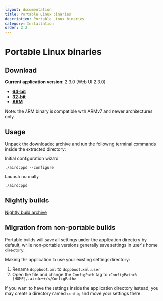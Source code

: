 ```yaml
---
layout: documentation
title: Portable Linux binaries
description: Portable Linux binaries
category: Installation
order: 2.2
---
```


# Portable Linux binaries

## Download

**Current application version**: 2.3.0 (Web UI 2.3.0)

- **[64-bit](http://web-builds.airdcpp.net/stable/airdcpp_2.3.0_webui-2.3.0_64-bit_portable.tar.gz)**
- **[32-bit](http://web-builds.airdcpp.net/stable/airdcpp_2.3.0_webui-2.3.0_32-bit_portable.tar.gz)**
- **[ARM](http://web-builds.airdcpp.net/stable/airdcpp_2.3.0_webui-2.3.0_armhf_portable.tar.gz)**

Note: the ARM binary is compatible with ARMv7 and newer architectures only.


## Usage

Unpack the downloaded archive and run the following terminal commands inside the extracted directory:

Initial configuration wizard

`./airdcppd --configure`

Launch normally

`./airdcppd`


## Nightly builds

[Nightly build archive](http://web-builds.airdcpp.net/develop/)


## Migration from non-portable builds

Portable builds will save all settings under the application directory by default, while non-portable versions generally save settings in user's home directory.

Making the application to use your existing settings directory:

1. Rename `dcppboot.xml` to `dcppboot.xml.user`
2. Open the file and change the `ConfigPath` tag to `<ConfigPath>%[HOME]/.airdc++/</ConfigPath>`

If you want to have the settings inside the application directory instead, you may create a directory named `config` and move your settings there.